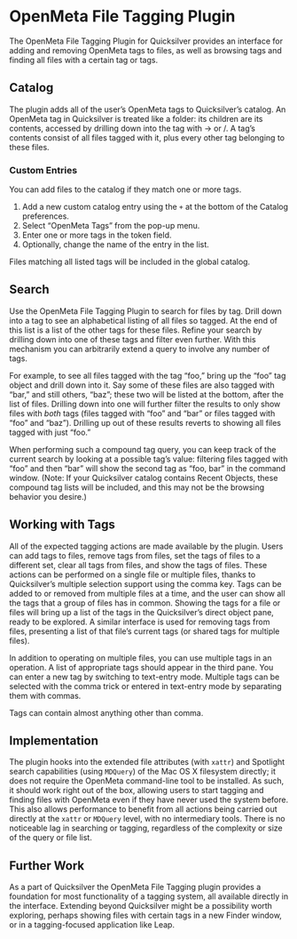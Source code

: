 # OpenMeta File Tagging Plugin #

The OpenMeta File Tagging Plugin for Quicksilver provides an interface for adding and removing OpenMeta tags to files, as well as browsing tags and finding all files with a certain tag or tags.

## Catalog ##

The plugin adds all of the user’s OpenMeta tags to Quicksilver’s catalog. An OpenMeta tag in Quicksilver is treated like a folder: its children are its contents, accessed by drilling down into the tag with → or /. A tag’s contents consist of all files tagged with it, plus every other tag belonging to these files.

### Custom Entries ###

You can add files to the catalog if they match one or more tags.

  1. Add a new custom catalog entry using the `+` at the bottom of the Catalog preferences.
  2. Select “OpenMeta Tags” from the pop-up menu.
  3. Enter one or more tags in the token field.
  4. Optionally, change the name of the entry in the list.

Files matching all listed tags will be included in the global catalog.

## Search ##

Use the OpenMeta File Tagging Plugin to search for files by tag. Drill down into a tag to see an alphabetical listing of all files so tagged. At the end of this list is a list of the other tags for these files. Refine your search by drilling down into one of these tags and filter even further. With this mechanism you can arbitrarily extend a query to involve any number of tags.

For example, to see all files tagged with the tag “foo,” bring up the “foo” tag object and drill down into it. Say some of these files are also tagged with “bar,” and still others, “baz”; these two will be listed at the bottom, after the list of files. Drilling down into one will further filter the results to only show files with *both* tags (files tagged with “foo” and “bar” or files tagged with “foo” and “baz”). Drilling up out of these results reverts to showing all files tagged with just “foo.”

When performing such a compound tag query, you can keep track of the current search by looking at a possible tag’s value: filtering files tagged with “foo” and then “bar” will show the second tag as “foo, bar” in the command window. (Note: If your Quicksilver catalog contains Recent Objects, these compound tag lists will be included, and this may not be the browsing behavior you desire.)

## Working with Tags ##

All of the expected tagging actions are made available by the plugin. Users can add tags to files, remove tags from files, set the tags of files to a different set, clear all tags from files, and show the tags of files. These actions can be performed on a single file or multiple files, thanks to Quicksilver’s multiple selection support using the comma key. Tags can be added to or removed from multiple files at a time, and the user can show all the tags that a group of files has in common. Showing the tags for a file or files will bring up a list of the tags in the Quicksilver’s direct object pane, ready to be explored. A similar interface is used for removing tags from files, presenting a list of that file’s current tags (or shared tags for multiple files).

In addition to operating on multiple files, you can use multiple tags in an operation. A list of appropriate tags should appear in the third pane. You can enter a new tag by switching to text-entry mode. Multiple tags can be selected with the comma trick or entered in text-entry mode by separating them with commas.

Tags can contain almost anything other than comma.

## Implementation ##

The plugin hooks into the extended file attributes (with `xattr`) and Spotlight search capabilities (using `MDQuery`) of the Mac OS X filesystem directly; it does not require the OpenMeta command-line tool to be installed. As such, it should work right out of the box, allowing users to start tagging and finding files with OpenMeta even if they have never used the system before. This also allows performance to benefit from all actions being carried out directly at the `xattr` or `MDQuery` level, with no intermediary tools. There is no noticeable lag in searching or tagging, regardless of the complexity or size of the query or file list.

## Further Work ##

As a part of Quicksilver the OpenMeta File Tagging plugin provides a foundation for most functionality of a tagging system, all available directly in the interface. Extending beyond Quicksilver might be a possibility worth exploring, perhaps showing files with certain tags in a new Finder window, or in a tagging-focused application like Leap.
 